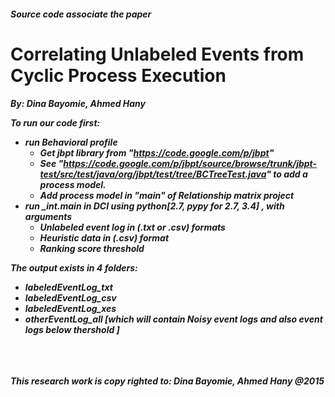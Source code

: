 <h5>Source code associate the paper
<h1>Correlating Unlabeled Events from Cyclic Process Execution
<h5>By: Dina Bayomie, Ahmed Hany

To run our code first: 
- run Behavioral profile 
  - Get jbpt library from "https://code.google.com/p/jbpt"
  - See "https://code.google.com/p/jbpt/source/browse/trunk/jbpt-test/src/test/java/org/jbpt/test/tree/BCTreeTest.java" to add a process model.
  - Add process model in "main" of Relationship matrix project
- run _int.main in DCI using python[2.7, pypy for 2.7, 3.4] , with arguments
  - Unlabeled event log in (.txt or .csv) formats
  - Heuristic data in (.csv) format
  - Ranking score threshold

The output exists in 4 folders:
- labeledEventLog_txt
- labeledEventLog_csv
- labeledEventLog_xes
- otherEventLog_all [which will contain Noisy event logs and also event logs below thershold ]



<br>
<br>
<br>
This research work is copy righted to: Dina Bayomie, Ahmed Hany @2015
